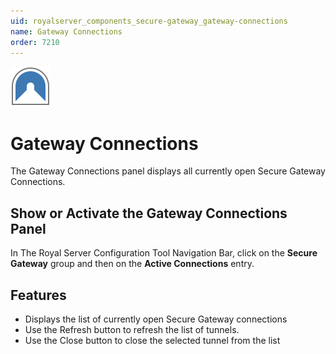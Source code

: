 ```yaml
---
uid: royalserver_components_secure-gateway_gateway-connections
name: Gateway Connections
order: 7210
---
```


<img src="/r2022/images/RoyalServer/Svg/SVG_Tunnels_32.svg" class="icon-left icon-lg" alt="" />

# Gateway Connections

The Gateway Connections panel displays all currently open Secure Gateway Connections.

## Show or Activate the Gateway Connections Panel

In The Royal Server Configuration Tool Navigation Bar, click on the **Secure Gateway** group and then on the **Active Connections** entry.

## Features

- Displays the list of currently open Secure Gateway connections
- Use the Refresh button to refresh the list of tunnels.
- Use the Close button to close the selected tunnel from the list
